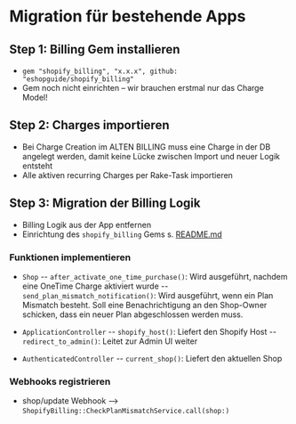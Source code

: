 # Migration für bestehende Apps

## Step 1: Billing Gem installieren

- `gem "shopify_billing", "x.x.x", github: "eshopguide/shopify_billing"`
- Gem noch nicht einrichten – wir brauchen erstmal nur das Charge Model!

## Step 2: Charges importieren

- Bei Charge Creation im ALTEN BILLING muss eine Charge in der DB angelegt werden, damit keine Lücke zwischen Import und neuer Logik entsteht
- Alle aktiven recurring Charges per Rake-Task importieren

## Step 3: Migration der Billing Logik

- Billing Logik aus der App entfernen
- Einrichtung des `shopify_billing` Gems s. [README.md](/README.md)

### Funktionen implementieren
- `Shop`
-- `after_activate_one_time_purchase()`: Wird ausgeführt, nachdem eine OneTime Charge aktiviert wurde
-- `send_plan_mismatch_notification()`: Wird ausgeführt, wenn ein Plan Mismatch besteht. Soll eine Benachrichtigung an den Shop-Owner schicken, dass ein neuer Plan abgeschlossen werden muss.

- `ApplicationController`
-- `shopify_host()`: Liefert den Shopify Host
-- `redirect_to_admin()`: Leitet zur Admin UI weiter

- `AuthenticatedController`
-- `current_shop()`: Liefert den aktuellen Shop

### Webhooks registrieren
- shop/update Webhook --> `ShopifyBilling::CheckPlanMismatchService.call(shop:)`

